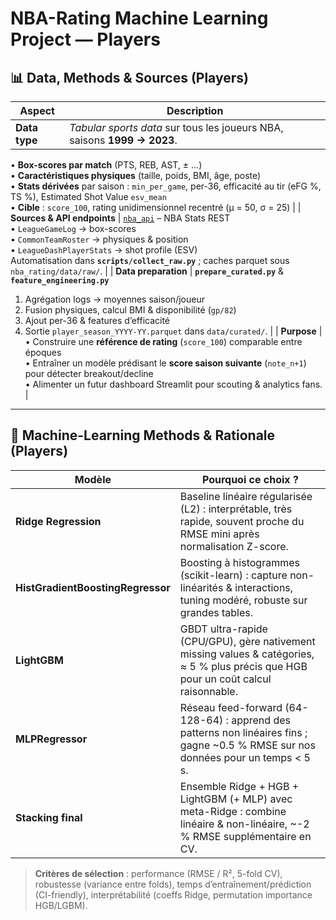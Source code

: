 # NBA-Rating Machine Learning Project — Players

## 📊 Data, Methods & Sources (Players)

| Aspect | Description |
|--------|-------------|
| **Data type** | *Tabular sports data* sur tous les joueurs NBA, saisons **1999 → 2023**.  
• **Box-scores par match** (PTS, REB, AST, ± …)  
• **Caractéristiques physiques** (taille, poids, BMI, âge, poste)  
• **Stats dérivées** par saison : `min_per_game`, per-36, efficacité au tir (eFG %, TS %), Estimated Shot Value `esv_mean`  
• **Cible** : `score_100`, rating unidimensionnel recentré (μ = 50, σ = 25) |
| **Sources & API endpoints** | [`nba_api`](https://github.com/swar/nba_api) – NBA Stats REST  
• `LeagueGameLog` → box-scores  
• `CommonTeamRoster` → physiques & position  
• `LeagueDashPlayerStats` → shot profile (ESV)  
Automatisation dans **`scripts/collect_raw.py`** ; caches parquet sous `nba_rating/data/raw/`. |
| **Data preparation** | **`prepare_curated.py`** & **`feature_engineering.py`**  
1. Agrégation logs → moyennes saison/joueur  
2. Fusion physiques, calcul BMI & disponibilité (`gp/82`)  
3. Ajout per-36 & features d’efficacité  
4. Sortie `player_season_YYYY-YY.parquet` dans `data/curated/`. |
| **Purpose** | • Construire une **référence de rating** (`score_100`) comparable entre époques  
• Entraîner un modèle prédisant le **score saison suivante** (`note_n+1`) pour détecter breakout/decline  
• Alimenter un futur dashboard Streamlit pour scouting & analytics fans. |

---

## 🤖 Machine-Learning Methods & Rationale (Players)

| Modèle | Pourquoi ce choix ? |
|--------|---------------------|
| **Ridge Regression** | Baseline linéaire régularisée (L2) : interprétable, très rapide, souvent proche du RMSE mini après normalisation Z-score. |
| **HistGradientBoostingRegressor** | Boosting à histogrammes (scikit-learn) : capture non-linéarités & interactions, tuning modéré, robuste sur grandes tables. |
| **LightGBM** | GBDT ultra-rapide (CPU/GPU), gère nativement missing values & catégories, ≈ 5 % plus précis que HGB pour un coût calcul raisonnable. |
| **MLPRegressor** | Réseau feed-forward (64-128-64) : apprend des patterns non linéaires fins ; gagne ~0.5 % RMSE sur nos données pour un temps < 5 s. |
| **Stacking final** | Ensemble Ridge + HGB + LightGBM (+ MLP) avec meta-Ridge : combine linéaire & non-linéaire, ~-2 % RMSE supplémentaire en CV. |

> **Critères de sélection** : performance (RMSE / R², 5-fold CV), robustesse (variance entre folds), temps d’entraînement/prédiction (CI-friendly), interprétabilité (coeffs Ridge, permutation importance HGB/LGBM).
